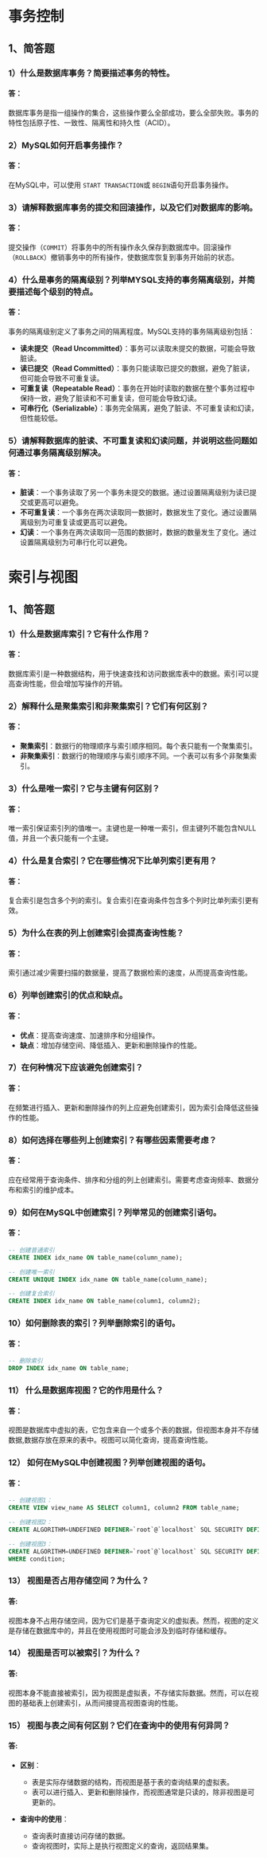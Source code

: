 <!--
 * @Description: 
 * @Author: FallCicada
 * @Date: 2024-10-29 17:05:29
 * @LastEditors: FallCicada
 * @LastEditTime: 2024-10-30 19:30:26
 * @: 無限進步
-->
# 事务控制

## 1、简答题

### 1）什么是数据库事务？简要描述事务的特性。

#### 答：

数据库事务是指一组操作的集合，这些操作要么全部成功，要么全部失败。事务的特性包括原子性、一致性、隔离性和持久性（ACID）。

### 2）MySQL如何开启事务操作？

#### 答：

在MySQL中，可以使用 `START TRANSACTION`或 `BEGIN`语句开启事务操作。

### 3）请解释数据库事务的提交和回滚操作，以及它们对数据库的影响。

#### 答：

提交操作（`COMMIT`）将事务中的所有操作永久保存到数据库中。回滚操作（`ROLLBACK`）撤销事务中的所有操作，使数据库恢复到事务开始前的状态。

### 4）什么是事务的隔离级别？列举MYSQL支持的事务隔离级别，并简要描述每个级别的特点。

#### 答：

事务的隔离级别定义了事务之间的隔离程度。MySQL支持的事务隔离级别包括：

- **读未提交（Read Uncommitted）**：事务可以读取未提交的数据，可能会导致脏读。
- **读已提交（Read Committed）**：事务只能读取已提交的数据，避免了脏读，但可能会导致不可重复读。
- **可重复读（Repeatable Read）**：事务在开始时读取的数据在整个事务过程中保持一致，避免了脏读和不可重复读，但可能会导致幻读。
- **可串行化（Serializable）**：事务完全隔离，避免了脏读、不可重复读和幻读，但性能较低。

### 5）请解释数据库的脏读、不可重复读和幻读问题，并说明这些问题如何通过事务隔离级别解决。

#### 答：

- **脏读**：一个事务读取了另一个事务未提交的数据。通过设置隔离级别为读已提交或更高可以避免。
- **不可重复读**：一个事务在两次读取同一数据时，数据发生了变化。通过设置隔离级别为可重复读或更高可以避免。
- **幻读**：一个事务在两次读取同一范围的数据时，数据的数量发生了变化。通过设置隔离级别为可串行化可以避免。

# 索引与视图

## 1、简答题

### 1）什么是数据库索引？它有什么作用？

#### 答：

数据库索引是一种数据结构，用于快速查找和访问数据库表中的数据。索引可以提高查询性能，但会增加写操作的开销。

### 2）解释什么是聚集索引和非聚集索引？它们有何区别？

#### 答：

- **聚集索引**：数据行的物理顺序与索引顺序相同。每个表只能有一个聚集索引。
- **非聚集索引**：数据行的物理顺序与索引顺序不同。一个表可以有多个非聚集索引。

### 3）什么是唯一索引？它与主键有何区别？

#### 答：

唯一索引保证索引列的值唯一。主键也是一种唯一索引，但主键列不能包含NULL值，并且一个表只能有一个主键。

### 4）什么是复合索引？它在哪些情况下比单列索引更有用？

#### 答：

复合索引是包含多个列的索引。复合索引在查询条件包含多个列时比单列索引更有效。

### 5）为什么在表的列上创建索引会提高查询性能？

#### 答：

索引通过减少需要扫描的数据量，提高了数据检索的速度，从而提高查询性能。

### 6）列举创建索引的优点和缺点。

#### 答：

- **优点**：提高查询速度、加速排序和分组操作。
- **缺点**：增加存储空间、降低插入、更新和删除操作的性能。

### 7）在何种情况下应该避免创建索引？

#### 答：

在频繁进行插入、更新和删除操作的列上应避免创建索引，因为索引会降低这些操作的性能。

### 8）如何选择在哪些列上创建索引？有哪些因素需要考虑？

#### 答：

应在经常用于查询条件、排序和分组的列上创建索引。需要考虑查询频率、数据分布和索引的维护成本。

### 9）如何在MySQL中创建索引？列举常见的创建索引语句。

#### 答：

```sql
-- 创建普通索引
CREATE INDEX idx_name ON table_name(column_name);

-- 创建唯一索引
CREATE UNIQUE INDEX idx_name ON table_name(column_name);

-- 创建复合索引
CREATE INDEX idx_name ON table_name(column1, column2);
```

### 10）如何删除表的索引？列举删除索引的语句。

#### 答：

```sql
-- 删除索引
DROP INDEX idx_name ON table_name;
```

### 11） 什么是数据库视图？它的作用是什么？

#### 答：

视图是数据库中虚拟的表，它包含来自一个或多个表的数据，但视图本身并不存储数据,数据存放在原来的表中。视图可以简化查询，提高查询性能。

### 12） 如何在MySQL中创建视图？列举创建视图的语句。

#### 答：

```sql
-- 创建视图1：
CREATE VIEW view_name AS SELECT column1, column2 FROM table_name;

-- 创建视图2：
CREATE ALGORITHM=UNDEFINED DEFINER=`root`@`localhost` SQL SECURITY DEFINER VIEW view_name AS SELECT column1, column2 FROM table_name;

-- 创建视图3：
CREATE ALGORITHM=UNDEFINED DEFINER=`root`@`localhost` SQL SECURITY DEFINER VIEW view_name AS SELECT column1, column2 FROM table_name
WHERE condition;
```

### 13） 视图是否占用存储空间？为什么？

#### 答:
视图本身不占用存储空间，因为它们是基于查询定义的虚拟表。然而，视图的定义是存储在数据库中的，并且在使用视图时可能会涉及到临时存储和缓存。

### 14） 视图是否可以被索引？为什么？

#### 答:

视图本身不能直接被索引，因为视图是虚拟表，不存储实际数据。然而，可以在视图的基础表上创建索引，从而间接提高视图查询的性能。

### 15） 视图与表之间有何区别？它们在查询中的使用有何异同？

#### 答:

- **区别**：
    - 表是实际存储数据的结构，而视图是基于表的查询结果的虚拟表。
    - 表可以进行插入、更新和删除操作，而视图通常是只读的，除非视图是可更新的。
    
- **查询中的使用**：
    - 查询表时直接访问存储的数据。
    - 查询视图时，实际上是执行视图定义的查询，返回结果集。

